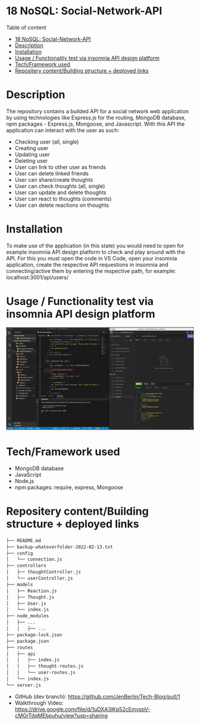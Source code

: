# 18 NoSQL: Social-Network-API

Table of content

- [18 NoSQL: Social-Network-API](#18-nosql-social-network-api)
- [Description](#description)
- [Installation](#installation)
- [Usage / Functionality test via insomnia API design platform](#usage--functionality-test-via-insomnia-api-design-platform)
- [Tech/Framework used](#techframework-used)
- [Repositery content/Building structure + deployed links](#repositery-contentbuilding-structure--deployed-links)

# Description

The repository contains a builded API for a social network web application by using technologies like Express.js for the routing, MongoDB database, npm packages - Express.js, Mongoose, and Javascript. With this API the application can interact with the user as such:

- Checking user (all, single)
- Creating user
- Updating user
- Deleting user
- User can link to other user as friends
- User can delete linked friends
- User can share/create thoughts
- User can check thoughts (all, single)
- User can update and delete thoughts
- User can react to thoughts (comments)
- User can delete reactions on thoughts

# Installation

To make use of the application (in this state) you would need to open for example insomnia API design platform to check and play around with the API. For this you must open the code in VS Code, open your insomnia application, create the respective API requestions in insomnia and connecting/active them by entering the respective path, for example: localhost:3001/api/users/

# Usage / Functionality test via insomnia API design platform

![Getting Started](./image/ScreenShot_1.png)

# Tech/Framework used

- MongoDB database
- JavaScript
- Node.js
- npm packages: require, express, Mongoose

# Repositery content/Building structure + deployed links

```bash
├── README.md
├── backup-whateverfolder-2022-02-13.txt
├── config
│   └── connection.js
├── controllers
│   ├── thoughtController.js
│   └── userController.js
├── models
│   ├── Reaction.js
│   ├── Thought.js
│   ├── User.js
│   └── index.js
├── node_modules
│   ├── ...
│   │   ├── ...
├── package-lock.json
├── package.json
├── routes
│   ├── api
│   │   ├── index.js
│   │   ├── thought-routes.js
│   │   └── user-routes.js
│   └── index.js
└── server.js
```

- GitHub (dev branch): https://github.com/JenBerlin/Tech-Blog/pull/1
- Walkthrough Video: https://drive.google.com/file/d/1uDXA3lKp52cEmvspV-cMGrTdqMEbpuhu/view?usp=sharing
